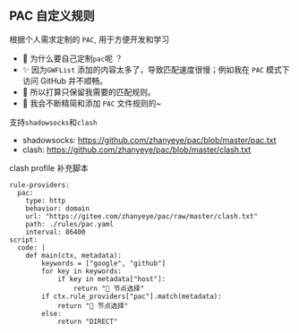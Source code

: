 ## PAC 自定义规则
根据个人需求定制的 `PAC`, 用于方便开发和学习   
+ 👀 为什么要自己定制`pac`呢 ？   
+ ✨ 因为`GWFList` 添加的内容太多了，导致匹配速度很慢；例如我在 `PAC` 模式下访问 GitHub 并不顺畅。    
+ 🤣 所以打算只保留我需要的匹配规则。
+ 📖 我会不断精简和添加 `PAC` 文件规则的~

支持`shadowsocks`和`clash`
+ shadowsocks: https://github.com/zhanyeye/pac/blob/master/pac.txt  
+ clash: https://github.com/zhanyeye/pac/blob/master/clash.txt  


clash profile 补充脚本
```
rule-providers:
  pac:
    type: http
    behavior: domain
    url: "https://gitee.com/zhanyeye/pac/raw/master/clash.txt"
    path: ./rules/pac.yaml
    interval: 86400
script:
  code: |
    def main(ctx, metadata):
        keywords = ["google", "github"]
        for key in keywords:
            if key in metadata["host"]:
                return "🔰 节点选择"
        if ctx.rule_providers["pac"].match(metadata):
            return "🔰 节点选择"
        else:
            return "DIRECT"
```
